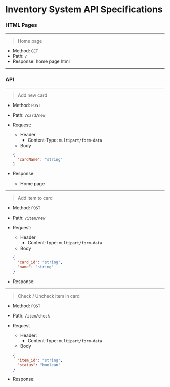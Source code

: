 # Inventory System API Specifications

### HTML Pages

---

> Home page

- Method: `GET`
- Path: `/`
- Response: home page html

---

### API

---

> Add new card

- Method: `POST`

- Path: `/card/new`

- Request:

  - Header
    - Content-Type: `multipart/form-data`
  - Body

  ```json
  {
    "cardName": "string"
  }
  ```

- Response:

  - Home page

---

> Add item to card

- Method: `POST`

- Path: `/item/new`

- Request:

  - Header
    - Content-Type: `multipart/form-data`
  - Body

  ```json
  {
    "card_id": "string",
    "name": "string"
  }
  ```

- Response:


---

> Check / Uncheck item in card

- Method: `POST`

- Path: `/item/check`

- Request

  - Header:
    - Content-Type: `multipart/form-data`
  - Body

  ```json
  {
    "item_id": "string",
    "status": "boolean"
  }
  ```

- Response:
